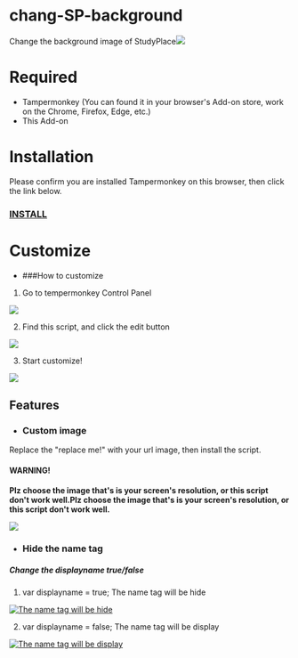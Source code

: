 # chang-SP-background
Change the background image of StudyPlace[![](https://github.com/SyTemossy/chang-SP-background/blob/main/ex.png?raw=true)](https://github.com/SyTemossy/chang-SP-background/blob/main/ex.png?raw=true)
# Required
- Tampermonkey (You can found it in your browser's Add-on store, work on the Chrome, Firefox, Edge, etc.)
- This Add-on

# Installation
Please confirm you are installed Tampermonkey on this browser, then click the link below.
### [INSTALL](https://greasyfork.org/scripts/431449-change-sp-background/code/change%20SP%20background.user.js)

# Customize
- ###How to customize
1. Go to tempermonkey Control Panel

[![](https://github.com/SyTemossy/chang-SP-background/blob/main/ex2.png?raw=true)](https://github.com/SyTemossy/chang-SP-background/blob/main/ex2.png?raw=true)

2. Find this script, and click the edit button

[![](https://github.com/SyTemossy/chang-SP-background/blob/main/ex3.png?raw=true)](https://github.com/SyTemossy/chang-SP-background/blob/main/ex3.png?raw=true)

3. Start customize!

[![](https://github.com/SyTemossy/chang-SP-background/blob/main/ex4.png?raw=true)](https://github.com/SyTemossy/chang-SP-background/blob/main/ex4.png?raw=true)

## Features
- ### Custom image
Replace the "replace me!" with your url image, then install the script.
#### WARNING!
**Plz choose the image that's is your screen's resolution, or this script don't work well.Plz choose the image that's is your screen's resolution, or this script don't work well.**

[![](https://github.com/SyTemossy/chang-SP-background/blob/main/ex5.png?raw=true)](https://github.com/SyTemossy/chang-SP-background/blob/main/ex5.png?raw=true)

- ### Hide the name tag
##### Change the displayname true/false
1. var displayname = true; 
The name tag will be hide

[![The name tag will be hide](https://github.com/SyTemossy/chang-SP-background/blob/main/ex.png?raw=true "The name tag will be hide")](https://github.com/SyTemossy/chang-SP-background/blob/main/ex.png?raw=true "The name tag will be hide")

2. var displayname = false; 
The name tag will be display

[![The name tag will be display](https://github.com/SyTemossy/chang-SP-background/blob/main/ex1.png?raw=true)](https://github.com/SyTemossy/chang-SP-background/blob/main/ex1.png?raw=true)

